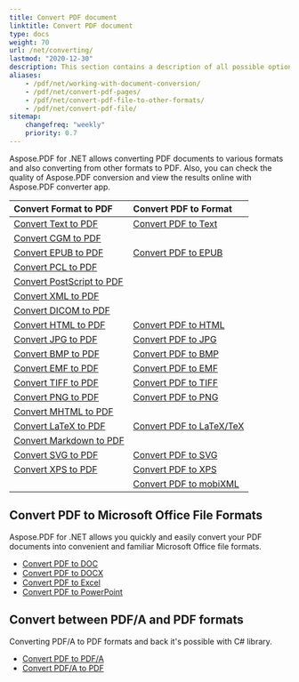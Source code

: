 ```yaml
---
title: Convert PDF document
linktitle: Convert PDF document
type: docs
weight: 70
url: /net/converting/
lastmod: "2020-12-30"
description: This section contains a description of all possible options for converting PDF documents on C# using Aspose.PDF library.
aliases:
    - /pdf/net/working-with-document-conversion/
    - /pdf/net/convert-pdf-pages/
    - /pdf/net/convert-pdf-file-to-other-formats/
    - /pdf/net/convert-pdf-file/
sitemap:
    changefreq: "weekly"
    priority: 0.7
---
```


Aspose.PDF for .NET allows converting PDF documents to various formats and also converting from other formats to PDF. Also, you can check the quality of Aspose.PDF conversion and view the results online with Aspose.PDF converter app. 

| Convert Format to PDF | Convert PDF to Format |
| :---------------- | :------------------ |
| [Convert Text to PDF](/pdf/net/convert-text-to-pdf/) | [Convert PDF to Text](/pdf/net/convert-pdf-to-txt/) |
| [Convert CGM to PDF](/pdf/net/convert-cgm-to-pdf/) | |
| [Convert EPUB to PDF](/pdf/net/convert-epub-to-pdf/) | [Convert PDF to EPUB](/pdf/net/convert-pdf-to-epub/)
| [Convert PCL to PDF](/pdf/net/convert-pcl-to-pdf/) | |
| [Convert PostScript to PDF](/pdf/net/convert-postscript-to-pdf/)
| [Convert XML to PDF](/pdf/net/convert-xml-to-pdf/) | |
| [Convert DICOM to PDF](/pdf/net/convert-dicom-to-pdf/)
| [Convert HTML to PDF](/pdf/net/convert-html-to-pdf/) | [Convert PDF to HTML](/pdf/net/convert-pdf-to-html/) |
| [Convert JPG to PDF](/pdf/net/convert-jpg-to-pdf/) | [Convert PDF to JPG](/pdf/net/convert-pdf-to-jpg/) |
| [Convert BMP to PDF](/pdf/net/convert-bmp-to-pdf/) | [Convert PDF to BMP](/pdf/net/convert-pdf-to-bmp/) |
| [Convert EMF to PDF](/pdf/net/convert-emf-to-pdf/) | [Convert PDF to EMF](/pdf/net/convert-pdf-to-emf/) |
| [Convert TIFF to PDF](/pdf/net/convert-tiff-to-pdf/) | [Convert PDF to TIFF](/pdf/net/convert-pdf-to-tiff/) |
| [Convert PNG to PDF](/pdf/net/convert-png-to-pdf/) | [Convert PDF to PNG](/pdf/net/convert-pdf-to-png/) |
| [Convert MHTML to PDF](/pdf/net/convert-mhtml-to-pdf/)
| [Convert LaTeX to PDF](/pdf/net/convert-latex-tex-to-pdf/) | [Convert PDF to LaTeX/TeX](/pdf/net/convert-pdf-to-latex-tex/) |
| [Convert Markdown to PDF](/pdf/net/convert-markdown-to-pdf/) | |
| [Convert SVG to PDF](/pdf/net/convert-svg-to-pdf/) | [Convert PDF to SVG](/pdf/net/convert-pdf-to-svg/) |
| [Convert XPS to PDF](/pdf/net/convert-xps-to-pdf/) | [Convert PDF to XPS](/pdf/net/convert-pdf-to-xps/) |
| | [Convert PDF to mobiXML](/pdf/net/convert-pdf-to-mobixml/) |

## Convert PDF to Microsoft Office File Formats

Aspose.PDF for .NET allows you quickly and easily convert your PDF documents into convenient and familiar Microsoft Office file formats.

- [Convert PDF to DOC](/pdf/net/convert-pdf-to-doc/)
- [Convert PDF to DOCX](/pdf/net/convert-pdf-to-docx/)
- [Convert PDF to Excel](/pdf/net/convert-pdf-to-excel/)
- [Convert PDF to PowerPoint](/pdf/net/convert-pdf-to-powerpoint/)

## Convert between PDF/A and PDF formats

Converting  PDF/A to PDF formats and back it's possible with C# library.

- [Convert PDF to PDF/A](/pdf/net/convert-pdf-file-to-pdfa/)
- [Convert PDF/A to PDF](/pdf/net/convert-pdfa-to-pdf/)
